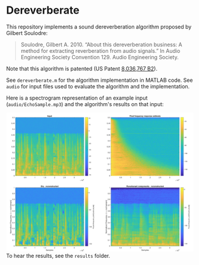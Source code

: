 # Dereverberate
This repository implements a sound dereverberation algorithm proposed by Gilbert Soulodre:

> Soulodre, Gilbert A. 2010. “About this dereverberation business: A method for extracting reverberation from audio signals.” In Audio Engineering Society Convention 129. Audio Engineering Society.

Note that this algorithm is patented (US Patent [8,036,767 B2](https://patents.google.com/patent/US8036767B2/en)).

See `dereverberate.m` for the algorithm implementation in MATLAB code. See `audio` for input files used to evaluate the algorithm and the implementation.

Here is a spectrogram representation of an example input (`audio/EchoSample.mp3`) and the algorithm's results on that input:

![Algorithm results](results/speech/results.png?raw=true)
To hear the results, see the `results` folder.
